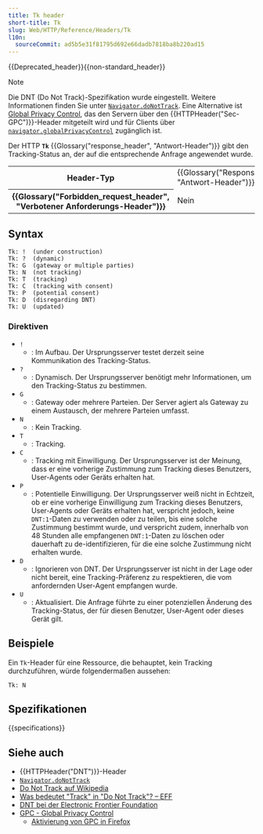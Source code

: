 ```yaml
---
title: Tk header
short-title: Tk
slug: Web/HTTP/Reference/Headers/Tk
l10n:
  sourceCommit: ad5b5e31f81795d692e66dadb7818ba8b220ad15
---
```


{{Deprecated_header}}{{non-standard_header}}

> [!NOTE]
> Die DNT (Do Not Track)-Spezifikation wurde eingestellt. Weitere Informationen finden Sie unter [`Navigator.doNotTrack`](/de/docs/Web/API/Navigator/doNotTrack).
> Eine Alternative ist [Global Privacy Control](https://globalprivacycontrol.org/), das den Servern über den {{HTTPHeader("Sec-GPC")}}-Header mitgeteilt wird und für Clients über [`navigator.globalPrivacyControl`](/de/docs/Web/API/Navigator/globalPrivacyControl) zugänglich ist.

Der HTTP **`Tk`** {{Glossary("response_header", "Antwort-Header")}} gibt den Tracking-Status an, der auf die entsprechende Anfrage angewendet wurde.

<table class="properties">
  <tbody>
    <tr>
      <th scope="row">Header-Typ</th>
      <td>{{Glossary("Response_header", "Antwort-Header")}}</td>
    </tr>
    <tr>
      <th scope="row">{{Glossary("Forbidden_request_header", "Verbotener Anforderungs-Header")}}</th>
      <td>Nein</td>
    </tr>
  </tbody>
</table>

## Syntax

```http
Tk: !  (under construction)
Tk: ?  (dynamic)
Tk: G  (gateway or multiple parties)
Tk: N  (not tracking)
Tk: T  (tracking)
Tk: C  (tracking with consent)
Tk: P  (potential consent)
Tk: D  (disregarding DNT)
Tk: U  (updated)
```

### Direktiven

- `!`
  - : Im Aufbau. Der Ursprungsserver testet derzeit seine Kommunikation des
    Tracking-Status.
- `?`
  - : Dynamisch. Der Ursprungsserver benötigt mehr Informationen, um den Tracking-Status zu bestimmen.
- `G`
  - : Gateway oder mehrere Parteien. Der Server agiert als Gateway zu einem Austausch, der mehrere Parteien umfasst.
- `N`
  - : Kein Tracking.
- `T`
  - : Tracking.
- `C`
  - : Tracking mit Einwilligung. Der Ursprungsserver ist der Meinung, dass er eine vorherige Zustimmung zum
    Tracking dieses Benutzers, User-Agents oder Geräts erhalten hat.
- `P`
  - : Potentielle Einwilligung. Der Ursprungsserver weiß nicht in Echtzeit, ob er eine
    vorherige Einwilligung zum Tracking dieses Benutzers, User-Agents oder Geräts erhalten hat, verspricht jedoch, keine `DNT:1`-Daten zu verwenden oder zu teilen, bis eine solche Zustimmung bestimmt wurde,
    und verspricht zudem, innerhalb von 48 Stunden alle empfangenen `DNT:1`-Daten zu löschen oder dauerhaft zu de-identifizieren, für die eine solche Zustimmung nicht erhalten wurde.
- `D`
  - : Ignorieren von DNT. Der Ursprungsserver ist nicht in der Lage oder nicht bereit, eine Tracking-Präferenz zu respektieren, die vom anfordernden User-Agent empfangen wurde.
- `U`
  - : Aktualisiert. Die Anfrage führte zu einer potenziellen Änderung des Tracking-Status, der für diesen Benutzer, User-Agent oder dieses Gerät gilt.

## Beispiele

Ein `Tk`-Header für eine Ressource, die behauptet, kein Tracking durchzuführen, würde folgendermaßen aussehen:

```http
Tk: N
```

## Spezifikationen

{{specifications}}

## Siehe auch

- {{HTTPHeader("DNT")}}-Header
- [`Navigator.doNotTrack`](/de/docs/Web/API/Navigator/doNotTrack)
- [Do Not Track auf Wikipedia](https://en.wikipedia.org/wiki/Do_Not_Track)
- [Was bedeutet "Track" in "Do Not Track"? – EFF](https://www.eff.org/deeplinks/2011/02/what-does-track-do-not-track-mean)
- [DNT bei der Electronic Frontier Foundation](https://www.eff.org/issues/do-not-track)
- [GPC - Global Privacy Control](https://globalprivacycontrol.org/)
  - [Aktivierung von GPC in Firefox](https://support.mozilla.org/en-US/kb/global-privacy-control?as=u&utm_source=inproduct)
